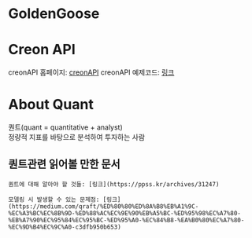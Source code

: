 # GoldenGoose


Creon API
===========================
creonAPI 홈페이지: [creonAPI](https://money2.creontrade.com/E5/WTS/Customer/GuideTrading/CW_TradingSystemPlus_Page.aspx)
creonAPI 예제코드: [링크](https://eslife.tistory.com/1137)



About Quant
=========================
퀀트(quant = quantitative + analyst)   
    정량적 지표를 바탕으로 분석하여 투자하는 사람



퀀트관련 읽어볼 만한 문서
---------------------

    퀀트에 대해 알아야 할 것들: [링크](https://ppss.kr/archives/31247)

    모델링 시 발생할 수 있는 문제점: [링크](https://medium.com/qraft/%ED%80%80%ED%8A%B8%EB%A1%9C-%EC%A3%BC%EC%8B%9D-%ED%88%AC%EC%9E%90%EB%A5%BC-%ED%95%98%EC%A7%80-%EB%A7%90%EC%95%84%EC%95%BC-%ED%95%A0-%EC%84%B8-%EA%B0%80%EC%A7%80-%EC%9D%B4%EC%9C%A0-c3dfb950b653)
